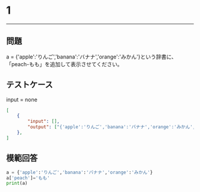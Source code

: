 # 1

---
## 問題

a = {'apple':'りんご','banana':'バナナ','orange':'みかん'}という辞書に、「peach-もも」を追加して表示させてください。

## テストケース
input = none
```json
[
	{
		"input": [],
		"output": ["{'apple':'りんご','banana':'バナナ','orange':'みかん','peach':'もも'}"]
  	},
]
```

## 模範回答
```python
a = {'apple':'りんご','banana':'バナナ','orange':'みかん'}
a['peach']='もも'
print(a)
```